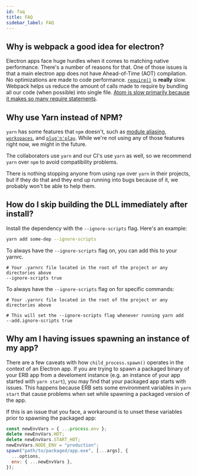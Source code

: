 ```yaml
---
id: faq
title: FAQ
sidebar_label: FAQ
---
```


## Why is webpack a good idea for electron?

Electron apps face huge hurdles when it comes to matching native performance. There's a number of reasons for that. One of those issues is that a main electron app does not have Ahead-of-Time (AOT) compilation. No optimizations are made to code performance. [`require()`](https://kev.inburke.com/kevin/node-require-is-dog-slow/) is **really** slow. Webpack helps us reduce the amount of calls made to require by bundling all our code (when possible) into single file. [Atom is slow primarily because it makes so many require statements](https://github.com/atom/atom/issues/9720).

## Why use Yarn instead of NPM?

`yarn` has some features that `npm` doesn't, such as [module aliasing](https://yarnpkg.com/lang/en/docs/cli/add/#toc-yarn-add-alias), [`workspaces`](https://yarnpkg.com/lang/en/docs/workspaces/), and [`plug'n'play`](https://github.com/yarnpkg/pnp-sample-app). While we're not using any of those features right now, we might in the future.

The collaborators use `yarn` and our CI's use `yarn` as well, so we recommend `yarn` over `npm` to avoid compatibility problems.

There is nothing stopping anyone from using `npm` over `yarn` in their projects, but if they do that and they end up running into bugs because of it, we probably won't be able to help them.

## How do I skip building the DLL immediately after install?

Install the dependency with the `--ignore-scripts` flag. Here's an example:

```bash
yarn add some-dep --ignore-scripts
```

To always have the `--ignore-scripts` flag on, you can add this to your yarnrc.

```ignore
# Your .yarnrc file located in the root of the project or any directories above
--ignore-scripts true
```

To always have the `--ignore-scripts` flag on for specific commands:

```ignore
# Your .yarnrc file located in the root of the project or any directories above

# This will set the --ignore-scripts flag whenever running yarn add
--add.ignore-scripts true
```

## Why am I having issues spawning an instance of my app?

There are a few caveats with how `child_process.spawn()` operates in the context of an Electron app. If you are trying to spawn a packaged binary of your ERB app from a develoment instance (e.g. an instance of your app started with `yarn start`), you may find that your packaged app starts with issues. This happens because ERB sets some environment variables in `yarn start` that cause problems when set while spawning a packaged version of the app.

If this is an issue that you face, a workaround is to unset these variables prior to spawning the packaged app:

```js
const newEnvVars = { ...process.env };
delete newEnvVars.HOT;
delete newEnvVars.START_HOT;
newEnvVars.NODE_ENV = "production";
spawn("path/to/packaged/app.exe", [...args], {
  ...options,
  env: { ...newEnvVars },
});
```
